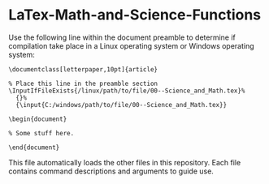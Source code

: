 # LaTex-Math-and-Science-Functions

Use the following line within the document preamble to determine if compilation take place in a Linux operating system or Windows operating system:

```
\documentclass[letterpaper,10pt]{article}

% Place this line in the preamble section
\InputIfFileExists{/linux/path/to/file/00--Science_and_Math.tex}%
  {}%
  {\input{C:/windows/path/to/file/00--Science_and_Math.tex}}
  
\begin{document}

% Some stuff here.

\end{document}
```
This file automatically loads the other files in this repository.  Each file contains command descriptions and arguments to guide use.
